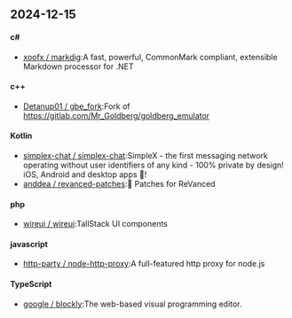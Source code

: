 ## 2024-12-15
#### c#
* [xoofx / markdig](https://github.com/xoofx/markdig):A fast, powerful, CommonMark compliant, extensible Markdown processor for .NET
#### c++
* [Detanup01 / gbe_fork](https://github.com/Detanup01/gbe_fork):Fork of https://gitlab.com/Mr_Goldberg/goldberg_emulator
#### Kotlin
* [simplex-chat / simplex-chat](https://github.com/simplex-chat/simplex-chat):SimpleX - the first messaging network operating without user identifiers of any kind - 100% private by design! iOS, Android and desktop apps 📱!
* [anddea / revanced-patches](https://github.com/anddea/revanced-patches):🧩 Patches for ReVanced
#### php
* [wireui / wireui](https://github.com/wireui/wireui):TallStack UI components
#### javascript
* [http-party / node-http-proxy](https://github.com/http-party/node-http-proxy):A full-featured http proxy for node.js
#### TypeScript
* [google / blockly](https://github.com/google/blockly):The web-based visual programming editor.

